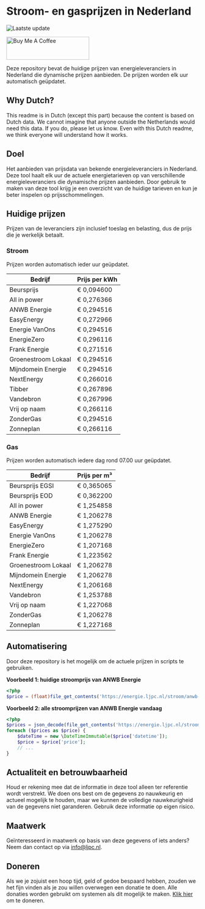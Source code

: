 # Stroom- en gasprijzen in Nederland

![Laatste update](https://img.shields.io/badge/laatste%20update-2024--09--05%2001%3A00%20CET-brightgreen)

<a href="https://www.buymeacoffee.com/Lars-" target="_blank"><img src="https://cdn.buymeacoffee.com/buttons/v2/default-orange.png" alt="Buy Me A Coffee" height="60" style="height: 60px !important;width: 217px !important;" ></a>

Deze repository bevat de huidige prijzen van energieleveranciers in Nederland die dynamische prijzen aanbieden. De prijzen worden elk uur automatisch geüpdatet.

## Why Dutch?

This readme is in Dutch (except this part) because the content is based on Dutch data. We cannot imagine that anyone outside the Netherlands would need this data. If you do, please let us know. Even with this Dutch readme, we think
everyone will understand how it works.

## Doel

Het aanbieden van prijsdata van bekende energieleveranciers in Nederland. Deze tool haalt elk uur de actuele energietarieven op van verschillende energieleveranciers die dynamische prijzen aanbieden. Door gebruik te maken van deze tool
krijg je een overzicht van de huidige tarieven en kun je beter inspelen op prijsschommelingen.

## Huidige prijzen

Prijzen van de leveranciers zijn inclusief toeslag en belasting, dus de prijs die je werkelijk betaalt.

### Stroom

Prijzen worden automatisch ieder uur geüpdatet.

 Bedrijf | Prijs per kWh 
---------|---------------
Beursprijs | € 0,094600
All in power | € 0,276366
ANWB Energie | € 0,294516
EasyEnergy | € 0,272966
Energie VanOns | € 0,294516
EnergieZero | € 0,296116
Frank Energie | € 0,271516
Groenestroom Lokaal | € 0,294516
Mijndomein Energie | € 0,294516
NextEnergy | € 0,266016
Tibber | € 0,267896
Vandebron | € 0,267996
Vrij op naam | € 0,266116
ZonderGas | € 0,294516
Zonneplan | € 0,266116


### Gas

Prijzen worden automatisch iedere dag rond 07.00 uur geüpdatet.

 Bedrijf | Prijs per m³ 
---------|--------------
Beursprijs EGSI | € 0,365065
Beursprijs EOD | € 0,362200
All in power | € 1,254858
ANWB Energie | € 1,206278
EasyEnergy | € 1,275290
Energie VanOns | € 1,206278
EnergieZero | € 1,207168
Frank Energie | € 1,223562
Groenestroom Lokaal | € 1,206278
Mijndomein Energie | € 1,206278
NextEnergy | € 1,206168
Vandebron | € 1,253788
Vrij op naam | € 1,227068
ZonderGas | € 1,206278
Zonneplan | € 1,227168


## Automatisering

Door deze repository is het mogelijk om de actuele prijzen in scripts te gebruiken.

**Voorbeeld 1: huidige stroomprijs van ANWB Energie**

```php
<?php
$price = (float)file_get_contents('https://energie.ljpc.nl/stroom/anwb-energie-nu.txt');

```

**Voorbeeld 2: alle stroomprijzen van ANWB Energie vandaag**

```php
<?php
$prices = json_decode(file_get_contents('https://energie.ljpc.nl/stroom/all-in-power-vandaag.json'),true);
foreach ($prices as $price) {
    $dateTime = new \DateTimeImmutable($price['datetime']);
    $price = $price['price'];
    // ...
}
```

## Actualiteit en betrouwbaarheid

Houd er rekening mee dat de informatie in deze tool alleen ter referentie wordt verstrekt. We doen ons best om de gegevens zo nauwkeurig en actueel mogelijk te houden, maar we kunnen de volledige nauwkeurigheid van de gegevens niet
garanderen. Gebruik deze informatie op eigen risico.

## Maatwerk

Geïnteresseerd in maatwerk op basis van deze gegevens of iets anders? Neem dan contact op
via [info@ljpc.nl](mailto:info@ljpc.nl?subject=Energie%20prijzen).

## Doneren

Als we je zojuist een hoop tijd, geld of gedoe bespaard hebben, zouden we het fijn vinden als je zou willen overwegen een
donatie te doen. Alle donaties worden gebruikt om systemen als dit mogelijk te
maken. [Klik hier](https://www.buymeacoffee.com/Lars-) om te doneren.
